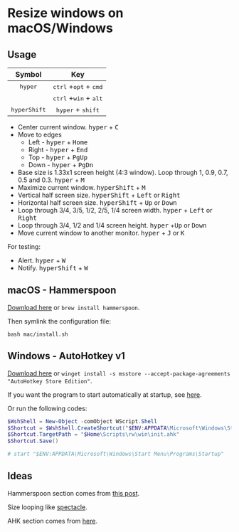 # Resize windows on macOS/Windows

## Usage

|        Symbol         |                       Key                        |
|:---------------------:|:------------------------------------------------:|
|   <kbd>hyper</kbd>    | <kbd>ctrl</kbd> +<kbd>opt</kbd> + <kbd>cmd</kbd> |
|                       | <kbd>ctrl</kbd> +<kbd>win</kbd> + <kbd>alt</kbd> |
| <kbd>hyperShift</kbd> |       <kbd>hyper</kbd> + <kbd>shift</kbd>        |

* Center current window. <kbd>hyper</kbd> + <kbd>C</kbd>
* Move to edges
    * Left - <kbd>hyper</kbd> + <kbd>Home</kbd>
    * Right - <kbd>hyper</kbd> + <kbd>End</kbd>
    * Top - <kbd>hyper</kbd> + <kbd>PgUp</kbd>
    * Down - <kbd>hyper</kbd> + <kbd>PgDn</kbd>
* Base size is 1.33x1 screen height (4:3 window). Loop through 1, 0.9, 0.7, 0.5 and 0.3. <kbd>
  hyper</kbd> + <kbd>M</kbd>
* Maximize current window. <kbd>hyperShift</kbd> + <kbd>M</kbd>
* Vertical half screen size. <kbd>hyperShift</kbd> + <kbd>Left</kbd> or <kbd>Right</kbd>
* Horizontal half screen size. <kbd>hyperShift</kbd> + <kbd>Up</kbd> or <kbd>Down</kbd>
* Loop through 3/4, 3/5, 1/2, 2/5, 1/4 screen width. <kbd>hyper</kbd> + <kbd>Left</kbd> or <kbd>
  Right</kbd>
* Loop through 3/4, 1/2 and 1/4 screen height. <kbd>hyper</kbd> +<kbd>Up</kbd> or <kbd>Down</kbd>
* Move current window to another monitor. <kbd>hyper</kbd> + <kbd>J</kbd> or <kbd>K</kbd>

For testing:

* Alert. <kbd>hyper</kbd> + <kbd>W</kbd>
* Notify. <kbd>hyperShift</kbd> + <kbd>W</kbd>

## macOS - Hammerspoon

[Download here](https://www.hammerspoon.org) or `brew install hammerspoon`.

Then symlink the configuration file:

```shell
bash mac/install.sh

```

## Windows - AutoHotkey v1

[Download here](https://www.autohotkey.com/) or
`winget install -s msstore --accept-package-agreements "AutoHotkey Store Edition"`.

If you want the program to start automatically at startup, see [here](https://hackmd.io/@xwater8/r1G5e7RXL).

Or run the following codes:

```powershell
$WshShell = New-Object -comObject WScript.Shell
$Shortcut = $WshShell.CreateShortcut("$ENV:APPDATA\Microsoft\Windows\Start Menu\Programs\Startup\rw.lnk")
$Shortcut.TargetPath = "$Home\Scripts\rw\win\init.ahk"
$Shortcut.Save()

# start "$ENV:APPDATA\Microsoft\Windows\Start Menu\Programs\Startup"

```

## Ideas

Hammerspoon section comes
from [this post](http://songchenwen.com/tech/2015/04/02/hammerspoon-mac-window-manager/).

Size looping like [spectacle](https://www.spectacleapp.com).

AHK section comes from [here](https://github.com/justcla/WindowHotKeys).
